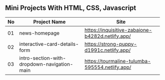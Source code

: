 ## Mini Projects With HTML, CSS, Javascript

| No  | Project Name                                | Site                                             |
| --- | ------------------------------------------- | ------------------------------------------------ |
| 01  | news-homepage                               | https://inquisitive-zabaione-b4282d.netlify.app/ |
| 02  | interactive-card-details-form               | https://strong-puppy-d1991c.netlify.app/         |
| 03  | intro-section-with-dropdown-navigation-main | https://tourmaline-tulumba-595554.netlify.app/   |
